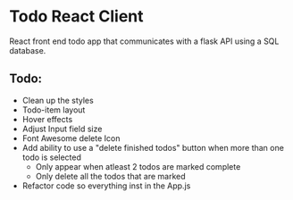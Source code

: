 # Todo React Client

React front end todo app that communicates with a flask API using a SQL database.

## Todo:

- Clean up the styles
- Todo-item layout
- Hover effects
- Adjust Input field size
- Font Awesome delete Icon
- Add ability to use a "delete finished todos" button when more than one todo is selected
  - Only appear when atleast 2 todos are marked complete
  - Only delete all the todos that are marked
- Refactor code so everything inst in the App.js
